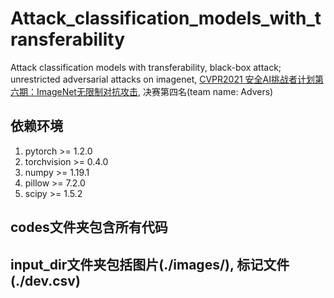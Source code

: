 # Attack_classification_models_with_transferability
Attack classification models with transferability, black-box attack; unrestricted adversarial attacks on imagenet, [CVPR2021 安全AI挑战者计划第六期：ImageNet无限制对抗攻击](https://tianchi.aliyun.com/competition/entrance/531853/introduction), 决赛第四名(team name: Advers)

## 依赖环境
1. pytorch >= 1.2.0
2. torchvision >= 0.4.0 
3. numpy >= 1.19.1
4. pillow >= 7.2.0
5. scipy >= 1.5.2

## codes文件夹包含所有代码

## input_dir文件夹包括图片(./images/), 标记文件(./dev.csv)


#

